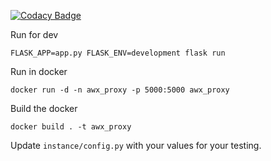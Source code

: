 [![Codacy Badge](https://api.codacy.com/project/badge/Grade/43cccec31d7b4058a8e29246a9be5a23)](https://www.codacy.com/manual/chrisjohnson00/awx_proxy?utm_source=github.com&amp;utm_medium=referral&amp;utm_content=chrisjohnson00/awx_proxy&amp;utm_campaign=Badge_Grade)

Run for dev

    FLASK_APP=app.py FLASK_ENV=development flask run

Run in docker

    docker run -d -n awx_proxy -p 5000:5000 awx_proxy

Build the docker

    docker build . -t awx_proxy

Update `instance/config.py` with your values for your testing.
